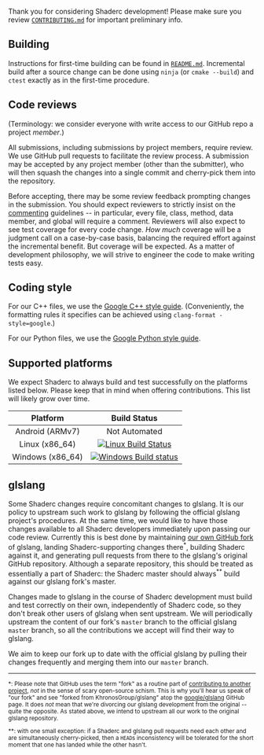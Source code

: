 Thank you for considering Shaderc development!  Please make sure you review
[`CONTRIBUTING.md`](CONTRIBUTING.md) for important preliminary info.

## Building

Instructions for first-time building can be found in [`README.md`](README.md).
Incremental build after a source change can be done using `ninja` (or
`cmake --build`) and `ctest` exactly as in the first-time procedure.

## Code reviews

(Terminology: we consider everyone with write access to our GitHub repo a
project _member_.)

All submissions, including submissions by project members, require review.  We
use GitHub pull requests to facilitate the review process.  A submission may be
accepted by any project member (other than the submitter), who will then squash
the changes into a single commit and cherry-pick them into the repository.

Before accepting, there may be some review feedback prompting changes in the
submission.  You should expect reviewers to strictly insist on the
[commenting](https://google.github.io/styleguide/cppguide.html#Comments)
guidelines -- in particular, every file, class, method, data member, and global
will require a comment.  Reviewers will also expect to see test coverage for
every code change.  _How much_ coverage will be a judgment call on a
case-by-case basis, balancing the required effort against the incremental
benefit.  But coverage will be expected.  As a matter of development philosophy,
we will strive to engineer the code to make writing tests easy.

## Coding style

For our C++ files, we use the
[Google C++ style guide](https://google.github.io/styleguide/cppguide.html).
(Conveniently, the formatting rules it specifies can be achieved using
`clang-format -style=google`.)

For our Python files, we use the
[Google Python style guide](https://google.github.io/styleguide/pyguide.html).

## Supported platforms

We expect Shaderc to always build and test successfully on the platforms listed
below.  Please keep that in mind when offering contributions.  This list will
likely grow over time.

| Platform | Build Status |
|:--------:|:------------:|
| Android (ARMv7)  | Not Automated |
| Linux (x86_64)   | [![Linux Build Status](https://travis-ci.org/google/shaderc.svg)](https://travis-ci.org/google/shaderc "Linux Build Status") |
| Windows (x86_64) | [![Windows Build status](https://ci.appveyor.com/api/projects/status/g6c372blna7vnk1l?svg=true)](https://ci.appveyor.com/project/dneto0/shaderc "Windows Build Status") |


## glslang

Some Shaderc changes require concomitant changes to glslang.  It is our policy
to upstream such work to glslang by following the official glslang project's
procedures.  At the same time, we would like to have those changes available to
all Shaderc developers immediately upon passing our code review.  Currently this
is best done by maintaining
[our own GitHub fork](https://github.com/google/glslang) of glslang, landing
Shaderc-supporting changes there<sup>\*</sup>, building Shaderc against it, and
generating pull requests from there to the glslang's original GitHub repository.
Although a separate repository, this should be treated as essentially a part of
Shaderc: the Shaderc master should always<sup>\**</sup> build against our
glslang fork's master.

Changes made to glslang in the course of Shaderc development must build and test
correctly on their own, independently of Shaderc code, so they don't break other
users of glslang when sent upstream.  We will periodically upstream the content
of our fork's `master` branch to the official glslang `master` branch, so all
the contributions we accept will find their way to glslang.

We aim to keep our fork up to date with the official glslang by pulling their
changes frequently and merging them into our `master` branch.

<hr><small>

\*: Please note that GitHub uses the term "fork" as a routine part of
[contributing to another project](https://help.github.com/articles/using-pull-requests/#types-of-collaborative-development-models),
_not_ in the sense of scary open-source schism.  This is why you'll hear us
speak of "our fork" and see "forked from KhronosGroup/glslang" atop the
[google/glslang](https://github.com/google/glslang) GitHub page.  It does _not_
mean that we're divorcing our glslang development from the original -- quite the
opposite.  As stated above, we intend to upstream all our work to the original
glslang repository.

\*\*: with one small exception: if a Shaderc and glslang pull requests need each
other and are simultaneously cherry-picked, then a `HEAD`s inconsistency will be
tolerated for the short moment that one has landed while the other hasn't.
